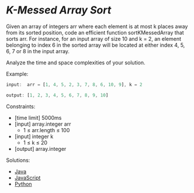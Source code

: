 _K-Messed Array Sort_
=====================

Given an array of integers arr where each element is at most k places away from its sorted position, code an efficient function sortKMessedArray that sorts arr. For instance, for an input array of size 10 and k = 2, an element belonging to index 6 in the sorted array will be located at either index 4, 5, 6, 7 or 8 in the input array.

Analyze the time and space complexities of your solution.

Example:

```javascript
input:  arr = [1, 4, 5, 2, 3, 7, 8, 6, 10, 9], k = 2

output: [1, 2, 3, 4, 5, 6, 7, 8, 9, 10]
```

Constraints:
- [time limit] 5000ms
- [input] array.integer arr
  - 1 ≤ arr.length ≤ 100
- [input] integer k
  - 1 ≤ k ≤ 20
- [output] array.integer

Solutions:
- [Java](https://github.com/kywbaek/pramp_questions/blob/master/questions/k-messed-array-sort/solution.java)
- [JavaScript](https://github.com/kywbaek/pramp_questions/blob/master/questions/k-messed-array-sort/solution.js)
- [Python](https://github.com/kywbaek/pramp_questions/blob/master/questions/k-messed-array-sort/solution.py)
